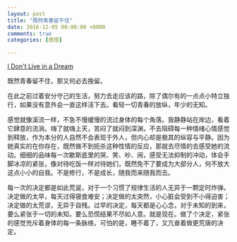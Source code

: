 ```yaml
---
layout: post  
title: "既然青春留不住"  
date: 2016-12-05 00:00:00 +0800  
comments: true  
categories: [感悟]  

---
```


[I Don't Live in a Dream](http://www.xiami.com/song/2089441)

既然青春留不住，那又何必去挽留。

在此之前过着安分守己的生活，努力去走应该的路，除了偶尔有的一点点小特立独行，如果没有意外会一直这样活下去。看轻一切青春的放纵，年少的无知。

感觉就像溪流一样，不急不慢缓慢的流过身体的每个角落。我静静站在岸边，看着它肆意的流淌。嗨了就嗨上天，苦闷了就闷到深渊，不去阻碍每一种情绪心情感觉到释放，作为本分的人自然不会表现于外人，但内心却是极其的纵容与平静。因为她真实的在你存在，既然做不到扼杀这种性情的反应，那就去尽情的去感受她的流动。细细的品味每一次歇斯底里的哭、笑、吵、闹，感受无法抑制的冲动，体会手脚冰凉的紧张，像对待吃饭一样对待她们，既然免不了要成为大部分人，何不放大这点小小的自我。不是修行，不是成长，随我而来随我而去。

每一次的决定都是如此荒诞，对于一个习惯了规律生活的人无异于一颗定时炸弹。决定做的太早，每天过得寝食难安；决定做的太突然，小心脏会受到不小得迫害；决定做的太荒谬，无异于自残。过早的决定，每天都是心心念，对于未知的到来，要么紧张于一切的未知，要么恐慌结果不尽如人意。就是现在。做了个决定，紧张的感觉充斥着身体的每一条脉络，可怕的是，睡不着了，又亢奋着做更荒唐的决定。